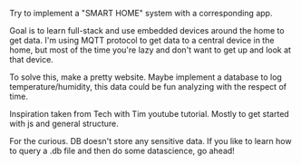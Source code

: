 Try to implement a "SMART HOME" system with a corresponding app.

Goal is to learn full-stack and use embedded devices around the home to get data.
I'm using MQTT protocol to get data to a central device in the home, but
most of the time you're lazy and don't want to get up and look at that device.

To solve this, make a pretty website. Maybe implement a database to log temperature/humidity, this data
could be fun analyzing with the respect of time.

Inspiration taken from Tech with Tim youtube tutorial. Mostly to get started with js and general structure.


For the curious. DB doesn't store any sensitive data. If you like to learn how to query a .db file
and then do some datascience, go ahead!
